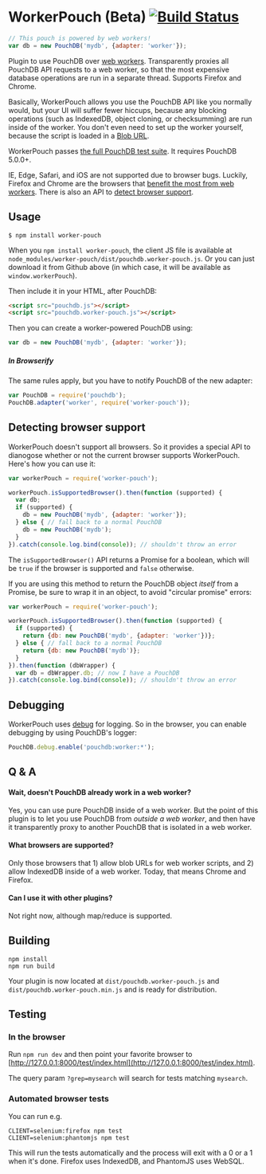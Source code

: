 WorkerPouch (Beta) [![Build Status](https://travis-ci.org/nolanlawson/worker-pouch.svg)](https://travis-ci.org/nolanlawson/worker-pouch)
=====

```js
// This pouch is powered by web workers!
var db = new PouchDB('mydb', {adapter: 'worker'});
```

Plugin to use PouchDB over [web workers](https://developer.mozilla.org/en-US/docs/Web/API/Worker). Transparently proxies all PouchDB API requests to a web worker, so that the most expensive database operations are run in a separate thread. Supports Firefox and Chrome.

Basically, WorkerPouch allows you use the PouchDB API like you normally would, but your UI will suffer fewer hiccups, because any blocking operations (such as IndexedDB, object cloning, or checksumming) are run inside of the worker. You don't even need to set up the worker yourself, because the script is loaded in a [Blob URL](https://developer.mozilla.org/en-US/docs/Web/API/Blob).

WorkerPouch passes [the full PouchDB test suite](https://travis-ci.org/nolanlawson/socket-pouch). It requires PouchDB 5.0.0+.

IE, Edge, Safari, and iOS are not supported due to browser bugs. Luckily, Firefox and Chrome are the browsers that [benefit the most from web workers](http://nolanlawson.com/2015/09/29/indexeddb-websql-localstorage-what-blocks-the-dom/). There is also an API to [detect browser support](#detecting-browser-support).

Usage
---

    $ npm install worker-pouch
    
When you `npm install worker-pouch`, the client JS file is available at `node_modules/worker-pouch/dist/pouchdb.worker-pouch.js`. Or you can just download it from Github above (in which case, it will be available as `window.workerPouch`).

Then include it in your HTML, after PouchDB:

```html
<script src="pouchdb.js"></script>
<script src="pouchdb.worker-pouch.js"></script>
```

Then you can create a worker-powered PouchDB using:

```js
var db = new PouchDB('mydb', {adapter: 'worker'});
```

##### In Browserify

The same rules apply, but you have to notify PouchDB of the new adapter:

```js
var PouchDB = require('pouchdb');
PouchDB.adapter('worker', require('worker-pouch'));
```

Detecting browser support
----

WorkerPouch doesn't support all browsers. So it provides a special API to dianogose whether or not the current browser supports WorkerPouch. Here's how you can use it:

```js
var workerPouch = require('worker-pouch');

workerPouch.isSupportedBrowser().then(function (supported) {
  var db;
  if (supported) {
    db = new PouchDB('mydb', {adapter: 'worker'});
  } else { // fall back to a normal PouchDB
	db = new PouchDB('mydb');
  }  
}).catch(console.log.bind(console)); // shouldn't throw an error
```

The `isSupportedBrowser()` API returns a Promise for a boolean, which will be `true` if the browser is supported and `false` otherwise.

If you are using this method to return the PouchDB object *itself* from a Promise, be sure to wrap it in an object, to avoid "circular promise" errors:

```js
var workerPouch = require('worker-pouch');

workerPouch.isSupportedBrowser().then(function (supported) {
  if (supported) {
    return {db: new PouchDB('mydb', {adapter: 'worker'})};
  } else { // fall back to a normal PouchDB
	return {db: new PouchDB('mydb')};
  }
}).then(function (dbWrapper) {
  var db = dbWrapper.db; // now I have a PouchDB
}).catch(console.log.bind(console)); // shouldn't throw an error
```

Debugging
-----

WorkerPouch uses [debug](https://github.com/visionmedia/debug) for logging. So in the browser, you can enable debugging by using PouchDB's logger:

```js
PouchDB.debug.enable('pouchdb:worker:*');
```

Q & A
---

#### Wait, doesn't PouchDB already work in a web worker?

Yes, you can use pure PouchDB inside of a web worker. But the point of this plugin is to let you use PouchDB from *outside a web worker*, and then have it transparently proxy to another PouchDB that is isolated in a web worker.

#### What browsers are supported?

Only those browsers that 1) allow blob URLs for web worker scripts, and 2) allow IndexedDB inside of a web worker. Today, that means Chrome and Firefox.

#### Can I use it with other plugins?

Not right now, although map/reduce is supported.

Building
----

    npm install
    npm run build

Your plugin is now located at `dist/pouchdb.worker-pouch.js` and `dist/pouchdb.worker-pouch.min.js` and is ready for distribution.

Testing
----

### In the browser

Run `npm run dev` and then point your favorite browser to [http://127.0.0.1:8000/test/index.html](http://127.0.0.1:8000/test/index.html).

The query param `?grep=mysearch` will search for tests matching `mysearch`.

### Automated browser tests

You can run e.g.

    CLIENT=selenium:firefox npm test
    CLIENT=selenium:phantomjs npm test

This will run the tests automatically and the process will exit with a 0 or a 1 when it's done. Firefox uses IndexedDB, and PhantomJS uses WebSQL.
